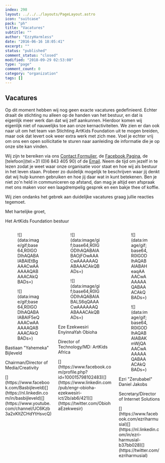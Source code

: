 ```yaml
---
index: 298
layout: ../../../layouts/PageLayout.astro
icon: "suitcase"
pack: "ph"
title: "Vacatures"
subtitle: ""
author: "EzzyHarmless"
date: "2016-06-16 18:05:41"
excerpt: ""
status: "published"
comment_status: "closed"
modified: "2018-09-29 02:53:08"
type: "page"
comment_count: 0
category: "organization"
tags: []
---
```


## Vacatures<small class="has-text-calm is-size-4"></small>

Op dit moment hebben wij nog geen exacte vacatures gedefinieerd. Echter draait de stichting nu alleen op de handen van het bestuur, en dat is eigenlijk meer werk dan dat wij zelf aankunnen. Hierdoor komen wij eigenlijk niet of nauwelijks toe aan onze kernactiviteiten. We zien er dan ook naar uit om het team van Stichting ArtKids Foundation uit te mogen breiden, maar ook dat levert ook weer extra werk met zich mee. Voel je echter vrij om ons een open sollicitatie te sturen naar aanleiding de informatie die je op onze site kan vinden.

Wij zijn te bereiken via ons [Contact Formulier](/nl/contact), de [Facebook Pagina](https://www.facebook.com/ArtKidsFoundation/?fref=ts), de [telefoon](tel:+31 (0)6 843 405 90) of de [Email](mailto:info@artkidsfoundation.org). Neem de tijd om jezelf in te lezen zodat je weet waar onze organisatie voor staat en hoe wij als bestuur in het leven staan. Probeer zo duidelijk mogelijk te beschrijven waar jij denkt dat wij hulp kunnen gebruiken en hoe jij daar wat in kunt betekenen. Ben je niet zo'n held in communiceren op afstand, dan mag je altijd een afspraak met ons maken voor een laagdrempelig gesprek en een bakje thee of koffie.

Wij zien ondanks het gebrek aan duidelijke vacatures graag jullie reacties tegemoet.

Met hartelijke groet,

Het ArtKids Foundation bestuur

<div class="columns">

<div class="column is-one-third">

<div class="card is-profile">

<div class="card-image">

<figure class="image is-2by1">![](data:image/gif;base64,R0lGODlhAQABAIABAIEtBgAAACwAAAAAAQABAAACAkQBADs=)</figure>

</div>

<div class="card-profile-image">

<figure class="image is-128x128">![](data:image/gif;base64,R0lGODlhAQABAIABAIF5eQAAACwAAAAAAQABAAACAkQBADs=)</figure>

</div>

<div class="card-content text-center">

Bastiaan "Yahemeka" Bijleveld

Chairman/Director of Media/Creativity

</div>

<footer class="card-footer">[](https://www.facebook.com/Basbijleveld)[](https://nl.linkedin.com/in/basbijleveld)[](https://www.youtube.com/channel/UC6Kzb3a2xKltZCHdYtHsvcQ)</footer>

</div>

</div>

<div class="column is-one-third">

<div class="card is-profile">

<div class="card-image">

<figure class="image is-2by1">![](data:image/gif;base64,R0lGODlhAQABAIABAOjFOwAAACwAAAAAAQABAAACAkQBADs=)</figure>

</div>

<div class="card-profile-image">

<figure class="image is-128x128">![](data:image/gif;base64,R0lGODlhAQABAIABALS6qQAAACwAAAAAAQABAAACAkQBADs=)</figure>

</div>

<div class="card-content text-center">

Eze Ezekwesiri EnyinnaYah Obioha

Director of Technology/MD: ArtKids Africa

</div>

<footer class="card-footer">[](https://www.facebook.com/profile.php?id=100015798102483)[](https://www.linkedin.com/pub/engr-obioha-ezekwesiri-ict/2b/ab6/421)[](https://twitter.com/ObiohaEzekwesir)</footer>

</div>

</div>

<div class="column is-one-third">

<div class="card is-profile">

<div class="card-image">

<figure class="image is-2by1">![](data:image/gif;base64,R0lGODlhAQABAIABAHeaqAAAACwAAAAAAQABAAACAkQBADs=)</figure>

</div>

<div class="card-profile-image">

<figure class="image is-128x128">![](data:image/gif;base64,R0lGODlhAQABAIABAKmWjQAAACwAAAAAAQABAAACAkQBADs=)</figure>

</div>

<div class="card-content text-center">

Ezri "Zerubabel" Daniel Jakobs

Secretary/Director of Internet Solutions

</div>

<footer class="card-footer">[](https://www.facebook.com/ezriharmusial)[](https://nl.linkedin.com/in/ezri-harmusial-b37bb028)[](https://twitter.com/ezriharmusial)</footer>

</div>

</div>

</div>
